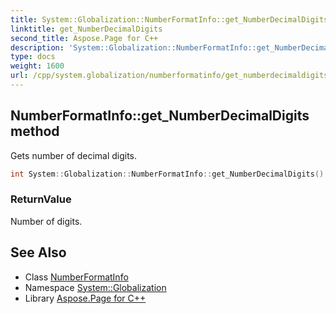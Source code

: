 ```yaml
---
title: System::Globalization::NumberFormatInfo::get_NumberDecimalDigits method
linktitle: get_NumberDecimalDigits
second_title: Aspose.Page for C++
description: 'System::Globalization::NumberFormatInfo::get_NumberDecimalDigits method. Gets number of decimal digits in C++.'
type: docs
weight: 1600
url: /cpp/system.globalization/numberformatinfo/get_numberdecimaldigits/
---
```

## NumberFormatInfo::get_NumberDecimalDigits method


Gets number of decimal digits.

```cpp
int System::Globalization::NumberFormatInfo::get_NumberDecimalDigits() const
```


### ReturnValue

Number of digits.

## See Also

* Class [NumberFormatInfo](../)
* Namespace [System::Globalization](../../)
* Library [Aspose.Page for C++](../../../)
